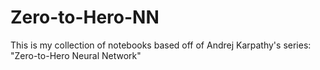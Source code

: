 # Zero-to-Hero-NN
This is my collection of notebooks based off of Andrej Karpathy's series: "Zero-to-Hero Neural Network"
